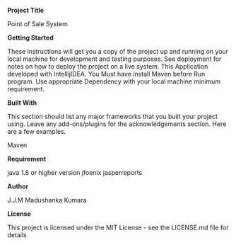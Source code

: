 **Project Title**

Point of Sale System

**Getting Started**

These instructions will get you a copy of the project up and running on your local machine for development and testing purposes. See deployment for notes on how to deploy the project on a live system.
This Application developed with IntellijIDEA.
You Must have install Maven before Run program.
Use appropriate Dependency with your local machine minimum requirement.

**Built With**

This section should list any major frameworks that you built your project using. Leave any add-ons/plugins for the acknowledgements section. Here are a few examples.

Maven


**Requirement**

java 1.8 or higher version
jfoenix
jasperreports


**Author**

J.J.M Madushanka Kumara

**License**

This project is licensed under the MIT License - see the LICENSE.md file for details

